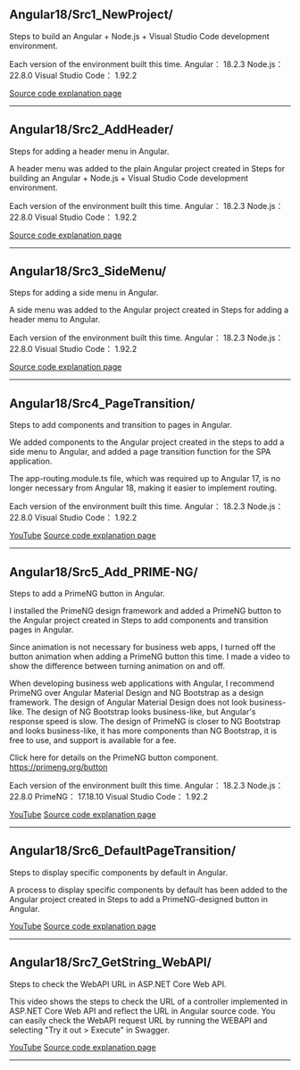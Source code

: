 ## Angular18/Src1_NewProject/

Steps to build an Angular + Node.js + Visual Studio Code development environment.

Each version of the environment built this time.
Angular： 18.2.3
Node.js： 22.8.0
Visual Studio Code： 1.92.2

[Source code explanation page](https://blog.unikktle.com/angular-node-js-visual-studio-code-%e9%96%8b%e7%99%ba%e7%92%b0%e5%a2%83%e6%a7%8b%e7%af%89%e6%89%8b%e9%a0%86/)

---

## Angular18/Src2_AddHeader/

Steps for adding a header menu in Angular.

A header menu was added to the plain Angular project created in Steps for building an Angular + Node.js + Visual Studio Code development environment.

Each version of the environment built this time.
Angular： 18.2.3
Node.js： 22.8.0
Visual Studio Code： 1.92.2

[Source code explanation page](https://blog.unikktle.com/angular%e3%81%ab%e3%83%98%e3%83%83%e3%83%80%e3%83%bc%e3%83%a1%e3%83%8b%e3%83%a5%e3%83%bc%e3%82%92%e8%bf%bd%e5%8a%a0%e3%81%99%e3%82%8b%e6%89%8b%e9%a0%86/)

---

## Angular18/Src3_SideMenu/

Steps for adding a side menu in Angular.

A side menu was added to the Angular project created in Steps for adding a header menu to Angular.

Each version of the environment built this time.
Angular： 18.2.3
Node.js： 22.8.0
Visual Studio Code： 1.92.2

[Source code explanation page](https://blog.unikktle.com/angular%e3%81%ab%e3%82%b5%e3%82%a4%e3%83%89%e3%83%a1%e3%83%8b%e3%83%a5%e3%83%bc%e3%82%92%e8%bf%bd%e5%8a%a0%e3%81%99%e3%82%8b%e6%89%8b%e9%a0%86/)

---

## Angular18/Src4_PageTransition/

Steps to add components and transition to pages in Angular.

We added components to the Angular project created in the steps to add a side menu to Angular, and added a page transition function for the SPA application.

The app-routing.module.ts file, which was required up to Angular 17, is no longer necessary from Angular 18, making it easier to implement routing.

Each version of the environment built this time.
Angular： 18.2.3
Node.js： 22.8.0
Visual Studio Code： 1.92.2

[YouTube](https://youtu.be/hYXRLBTft2c)
[Source code explanation page](https://blog.unikktle.com/angular%e3%81%a7%e3%82%b3%e3%83%b3%e3%83%9d%e3%83%bc%e3%83%8d%e3%83%b3%e3%83%88%e3%82%92%e8%bf%bd%e5%8a%a0%e3%81%97%e3%81%a6%e3%83%9a%e3%83%bc%e3%82%b8%e9%81%b7%e7%a7%bb%e3%81%99%e3%82%8b%e6%89%8b/)

---

## Angular18/Src5_Add_PRIME-NG/

Steps to add a PrimeNG button in Angular.

I installed the PrimeNG design framework and added a PrimeNG button to the Angular project created in Steps to add components and transition pages in Angular.

Since animation is not necessary for business web apps, I turned off the button animation when adding a PrimeNG button this time.
I made a video to show the difference between turning animation on and off.

When developing business web applications with Angular, I recommend PrimeNG over Angular Material Design and NG Bootstrap as a design framework.
The design of Angular Material Design does not look business-like.
The design of NG Bootstrap looks business-like, but Angular's response speed is slow.
The design of PrimeNG is closer to NG Bootstrap and looks business-like, it has more components than NG Bootstrap, it is free to use, and support is available for a fee.

Click here for details on the PrimeNG button component.
https://primeng.org/button

Each version of the environment built this time.
Angular： 18.2.3
Node.js： 22.8.0
PrimeNG： 17.18.10
Visual Studio Code： 1.92.2

[YouTube](https://youtu.be/k8bfBxyI1S0)
[Source code explanation page](https://blog.unikktle.com/angular%e3%81%a7primeng%e3%83%87%e3%82%b6%e3%82%a4%e3%83%b3%e3%81%ae%e3%83%9c%e3%82%bf%e3%83%b3%e3%82%92%e8%bf%bd%e5%8a%a0%e3%81%99%e3%82%8b%e6%89%8b%e9%a0%86/)

---

## Angular18/Src6_DefaultPageTransition/

Steps to display specific components by default in Angular.

A process to display specific components by default has been added to the Angular project created in Steps to add a PrimeNG-designed button in Angular.

[YouTube](https://youtu.be/XRalDVEASb8)
[Source code explanation page](https://blog.unikktle.com/angular%e3%81%a7%e7%89%b9%e5%ae%9a%e3%81%ae%e3%82%b3%e3%83%b3%e3%83%9d%e3%83%bc%e3%83%8d%e3%83%b3%e3%83%88%e3%82%92%e3%83%87%e3%83%95%e3%82%a9%e3%83%ab%e3%83%88%e8%a1%a8%e7%a4%ba%e3%81%99%e3%82%8b/)

---

## Angular18/Src7_GetString_WebAPI/

Steps to check the WebAPI URL in ASP.NET Core Web API.

This video shows the steps to check the URL of a controller implemented in ASP.NET Core Web API and reflect the URL in Angular source code.
You can easily check the WebAPI request URL by running the WEBAPI and selecting "Try it out > Execute" in Swagger.

[YouTube](https://youtu.be/Gj-XDLyV-cE)
[Source code explanation page](https://blog.unikktle.com/asp-net-core-web-api-%e3%81%a7-webapi%e3%81%aeurl%e3%82%92%e7%a2%ba%e8%aa%8d%e3%81%99%e3%82%8b%e6%89%8b%e9%a0%86/)

---
